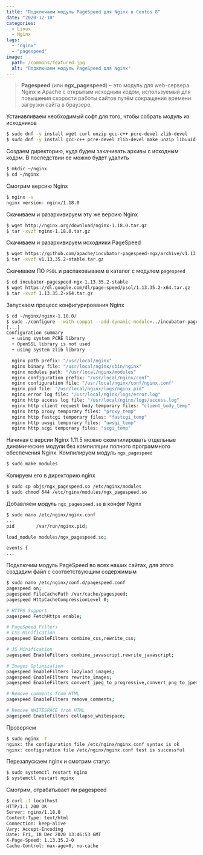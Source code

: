 ```yaml
---
title: "Подключаем модуль PageSpeed для Nginx в Centos 8"
date: "2020-12-18"
categories: 
  - Linux
  - Nginx
tags: 
  - "nginx"
  - "pagespeed"
image:
  path: /commons/featured.jpg
  alt: "Подключаем модуль PageSpeed для Nginx"
---
```


> **Pagespeed** (или **ngx_pagespeed**) – это модуль для web-сервера Nginx и Apache с открытым исходным кодом, используемый для повышения скорости работы сайтов путём сокращения времени загрузки сайта в браузере.

Устанавливаем необходимый софт для того, чтобы собрать модуль из исходников

```sh
$ sudo dnf -y install wget curl unzip gcc-c++ pcre-devel zlib-devel
$ sudo dnf -y install gcc-c++ pcre-devel zlib-devel make unzip libuuid-devel
```

Создаем директорию, куда будем закачивать архивы с исходным кодом. В последствии ее можно будет удалить

```sh
$ mkdir ~/nginx
$ cd ~/nginx
```

Смотрим версию Nginx

```sh
$ nginx -v
nginx version: nginx/1.18.0
```

Скачиваем и разархивируем эту же версию Nginx

```sh
$ wget http://nginx.org/download/nginx-1.18.0.tar.gz
$ tar -xvzf nginx-1.18.0.tar.gz
```

Скачиваем и разархивируем исходники PageSpeed

```sh
$ wget https://github.com/apache/incubator-pagespeed-ngx/archive/v1.13.35.2-stable.tar.gz
$ tar -xvzf v1.13.35.2-stable.tar.gz
```

Скачиваем ПО `PSOL` и распаковываем в каталог с модулем `pagespeed`

```sh
$ cd incubator-pagespeed-ngx-1.13.35.2-stable
$ wget https://dl.google.com/dl/page-speed/psol/1.13.35.2-x64.tar.gz
$ tar -xvzf 1.13.35.2-x64.tar.gz
```

Запускаем процесс конфигурирования Nginx

```sh
$ cd ~/nginx/nginx-1.18.0/
$ sudo ./configure --with-compat --add-dynamic-module=../incubator-pagespeed-ngx-1.13.35.2-stable
[...]
Configuration summary
  + using system PCRE library
  + OpenSSL library is not used
  + using system zlib library

  nginx path prefix: "/usr/local/nginx"
  nginx binary file: "/usr/local/nginx/sbin/nginx"
  nginx modules path: "/usr/local/nginx/modules"
  nginx configuration prefix: "/usr/local/nginx/conf"
  nginx configuration file: "/usr/local/nginx/conf/nginx.conf"
  nginx pid file: "/usr/local/nginx/logs/nginx.pid"
  nginx error log file: "/usr/local/nginx/logs/error.log"
  nginx http access log file: "/usr/local/nginx/logs/access.log"
  nginx http client request body temporary files: "client_body_temp"
  nginx http proxy temporary files: "proxy_temp"
  nginx http fastcgi temporary files: "fastcgi_temp"
  nginx http uwsgi temporary files: "uwsgi_temp"
  nginx http scgi temporary files: "scgi_temp"
```

Начиная с версии Nginx 1.11.5 можно скомпилировать отдельные динамические модули без компиляции полного программного обеспечения Nginx.
Компилируем модуль `ngx_pagespeed`

```sh
$ sudo make modules
```

Копируем его в директорию nginx

```sh
$ sudo cp objs/ngx_pagespeed.so /etc/nginx/modules
$ sudo chmod 644 /etc/nginx/modules/ngx_pagespeed.so
```

Добавляем модуль `ngx_pagespeed.so` в конфиг Nginx

```sh
$ sudo nano /etc/nginx/nginx.conf
...
pid        /var/run/nginx.pid;

load_module modules/ngx_pagespeed.so;

events {
...
```

Подключим модуль PageSpeed во всех наших сайтах, для этого создадим файл с соответствующим содержимым

```sh
$ sudo nano /etc/nginx/conf.d/pagespeed.conf
pagespeed on;
pagespeed FileCachePath /var/cache/pagespeed;
pagespeed HttpCacheCompressionLevel 0;

# HTTPS Support
pagespeed FetchHttps enable;

# PageSpeed Filters
# CSS Minification
pagespeed EnableFilters combine_css,rewrite_css;

# JS Minification
pagespeed EnableFilters combine_javascript,rewrite_javascript;

# Images Optimization
pagespeed EnableFilters lazyload_images;
pagespeed EnableFilters rewrite_images;
pagespeed EnableFilters convert_jpeg_to_progressive,convert_png_to_jpeg,convert_jpeg_to_webp,convert_to_webp_lossless;

# Remove comments from HTML
pagespeed EnableFilters remove_comments;

# Remove WHITESPACE from HTML
pagespeed EnableFilters collapse_whitespace;
```

Проверяем

```sh
$ sudo nginx -t
nginx: the configuration file /etc/nginx/nginx.conf syntax is ok
nginx: configuration file /etc/nginx/nginx.conf test is successful
```

Перезапускаем nginx и смотрим статус

```sh
$ sudo systemctl restart nginx
$ systemctl restart nginx
```

Смотрим, отрабатывает ли pagespeed

```sh
$ curl -I localhost
HTTP/1.1 200 OK
Server: nginx/1.18.0
Content-Type: text/html
Connection: keep-alive
Vary: Accept-Encoding
Date: Fri, 18 Dec 2020 13:46:53 GMT
X-Page-Speed: 1.13.35.2-0
Cache-Control: max-age=0, no-cache
```